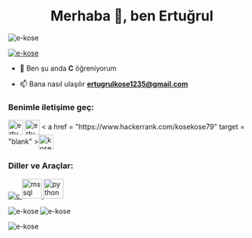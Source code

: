 <h1 align="center">Merhaba 👋, ben Ertuğrul</h1>
<p align="left"> <img src="https://komarev.com/ghpvc/?username=e-kose&label=Profile %20views&color=0e75b6&style=plastik" alt = "e-kose" /> </p>

<p align = "left"> <a href = "https://github.com/ryo-ma/github-profile-trophy" "><img src = "https://github-profile-trophy.vercel.app/?username=e-kose" alt = "e-kose" /></a> </p>

- 🌱 Ben şu anda **C** öğreniyorum

- 📫 Bana nasıl ulaşılır **ertugrulkose1235@gmail.com**

<h3 align="left">Benimle iletişime geç:</h3>
<p align="left">
<a href= "https://linkedin.com/in/ertugrul-kose" target = "blank"><img align = "center" src = "https://raw.githubusercontent.com/rahuldkjain/github-profile-readme-generator" /master/src/images/icons/Social/linked-in-alt.svg" alt = "ertugrul-kose" height = "30" genişlik = "40" /></a>
<a href = "https:/ /instagram.com/ertugrulkose_" target = "boş"><img align = "center" src = "https://raw.githubusercontent.com/rahuldkjain/github-profile-readme-generator/master/src/images/icons /Social/instagram.svg" alt = "ertugrulkose_" height = "30" genişlik = "40" /></a> <
a href = "https://www.hackerrank.com/kosekose79" target = "blank" ><img align = "center" src = "https://raw.githubusercontent.com/rahuldkjain/github-profile-readme-generator/master/src/images/icons/Social/hackerrank.svg" alt = "kosekose79" height = "30" genişlik = "40" /></a>
</p>

<h3 align = "left"> Diller ve Araçlar:</h3>
<p align = "left"> <a href = "https ://www.cprogramming.com/" target = "_blank" rel = "noreferrer"> <img src = "https://raw.githubusercontent.com/devicons/devicon/master/icons/c/c-original. svg" alt = "c" genişlik = "40" yükseklik = "40"/> </a> <a href = "https://www.microsoft.com/en-us/sql-server" target = "_blank " rel = "noreferrer"> <img src = "https://www.svgrepo.com/show/303229/microsoft-sql-server-logo.svg" alt = "mssql" width = "40" height = "40 "/> </a> <a href = "https://www.python.org" target = "_blank" rel = "noreferrer"> <img src = "https://raw.githubusercontent.com/devicons/ devicon/master/icons/python/python-orijinal.svg" alt = "python" width = "40" height = "40"/> </a>

</p> <p><img align = "left" src = "https://github-readme-stats. vercel.app/api/top-langs?username=e-kose&show_icons=true&theme=synthwave&locale=tr&layout=compact" alt="e-kose" /></p>

<p> <img align="center" src ="https://github-readme-stats.vercel.app/api?username=e-kose&show_icons=true&theme=dracula&locale=tr" alt="e-kose" /></p>

<p><img align= "center" src = "https://github-readme-streak-stats.herokuapp.com/?user=e-kose&theme=dark" alt = "e-kose" /></p>
